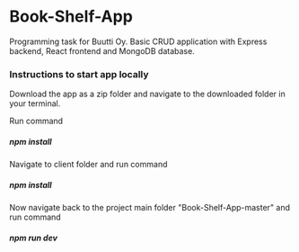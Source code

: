 # Book-Shelf-App
Programming task for Buutti Oy. Basic CRUD application with Express backend, React frontend and MongoDB database. 

### Instructions to start app locally

Download the app as a zip folder and navigate to the downloaded folder in your terminal.

Run command
##### npm install
Navigate to client folder and run command
##### npm install
Now navigate back to the project main folder "Book-Shelf-App-master" and run command
##### npm run dev


